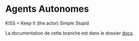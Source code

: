 Agents Autonomes
================

KISS = Keep It (the actor) Simple Stupid

La documentation de cette branche est dans le dossier [docs](https://github.com/2marcn/AgentsAutonomes/tree/kiss/docs).
